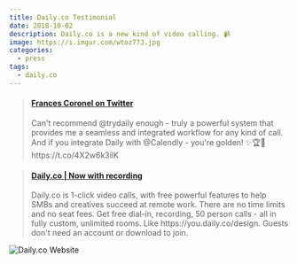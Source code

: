 ```yaml
---
title: Daily.co Testimonial
date: 2018-10-02
description: Daily.co is a new kind of video calling. 📹
image: https://i.imgur.com/wtoz77J.jpg
categories:
  - press
tags:
  - daily.co
---
```


<blockquote class="embedly-card" data-card-controls="0"><h4><a href="https://twitter.com/fvcproductions/status/1047282600069529601">Frances Coronel on Twitter</a></h4><p>Can't recommend @trydaily enough - truly a powerful system that provides me a seamless and integrated workflow for any kind of call. And if you integrate Daily with @Calendly - you're golden! ✨🏆🥇️ https://t.co/4X2w6k3ilK</p></blockquote>
<script async src="//cdn.embedly.com/widgets/platform.js" charset="UTF-8"></script>

<blockquote class="embedly-card" data-card-controls="0"><h4><a href="https://www.daily.co/">Daily.co | Now with recording</a></h4><p>Daily.co is 1-click video calls, with free powerful features to help SMBs and creatives succeed at remote work. There are no time limits and no seat fees. Get free dial-in, recording, 50 person calls - all in fully custom, unlimited rooms. Like https://you.daily.co/design. Guests don't need an account or download to join.</p></blockquote>
<script async src="//cdn.embedly.com/widgets/platform.js" charset="UTF-8"></script>

![Daily.co Website](https://i.imgur.com/cKTeOsd.png)

